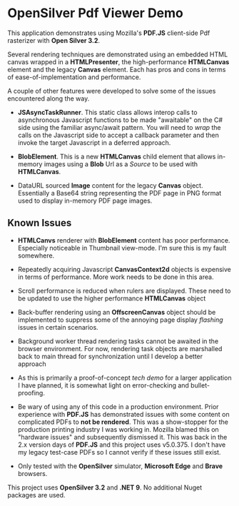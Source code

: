 # OpenSilver Pdf Viewer Demo

This application demonstrates using Mozilla's **PDF.JS** client-side Pdf rasterizer with **Open Silver 3.2**.

Several rendering techniques are demonstrated using an embedded HTML canvas wrapped in a **HTMLPresenter**, the high-performance **HTMLCanvas** element and the legacy **Canvas** element. Each has pros and cons in terms of ease-of-implementation and performance.

A couple of other features were developed to solve some of the issues encountered along the way.

- **JSAsyncTaskRunner**. This static class allows interop calls to asynchronous Javascript functions to be made "awaitable" on the C# side using the familiar async/await pattern. You will need to *wrap* the calls on the Javascript side to accept a callback parameter and then invoke the target Javascript in a deferred approach.

- **BlobElement**. This is a new **HTMLCanvas** child element that allows in-memory images using a **Blob** Url as a *Source* to be used with **HTMLCanvas**.

- DataURL sourced **Image** content for the legacy **Canvas** object. Essentially a Base64 string representing the PDF page in PNG format used to display in-memory PDF page images.

## Known Issues

- **HTMLCanvs** renderer with **BlobElement** content has poor performance. Especially noticeable in Thumbnail view-mode. I'm sure this is my fault somewhere.

- Repeatedly acquiring Javascript **CanvasContext2d** objects is expensive in terms of performance. More work needs to be done in this area.

- Scroll performance is reduced when rulers are displayed. These need to be updated to use the higher performance **HTMLCanvas** object

- Back-buffer rendering using an **OffscreenCanvas** object should be implemented to suppress some of the annoying page display *flashing* issues in certain scenarios.

- Background worker thread rendering tasks cannot be awaited in the browser environment. For now, rendering task objects are marshalled back to main thread for synchronization until I develop a better approach

- As this is primarily a proof-of-concept *tech demo* for a larger application I have planned, it is somewhat light on error-checking and bullet-proofing.

- Be wary of using any of this code in a production environment. Prior experience with **PDF.JS** has demonstrated issues with some content on complicated PDFs to **not be rendered**. This was a show-stopper for the production printing industry I was working in. Mozilla blamed this on "hardware issues" and subsequently dismissed it. This was back in the 2.x version days of **PDF.JS** and this project uses v5.0.375. I don't have my legacy test-case PDFs so I cannot verify if these issues still exist.

- Only tested with the **OpenSilver** simulator, **Microsoft Edge** and **Brave** browsers.

This project uses **OpenSilver 3.2** and **.NET 9**. No additional Nuget packages are used. 

